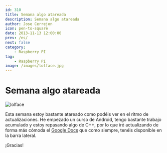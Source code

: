 ```yaml
---
id: 310
title: Semana algo atareada
description: Semana algo atareada
author: Jose Cerrejon
icon: pen-to-square
date: 2013-11-13 12:00:00
prev: /es/
next: false
category:
    - Raspberry PI
tag:
    - Raspberry PI
image: /images/lolface.jpg
---
```


# Semana algo atareada

![lolface](/images/lolface.jpg)

Esta semana estoy bastante atareado como podéis ver en el ritmo de actualizaciones. He empezado un curso de Android, tengo bastante trabajo acumulado y estoy repasando algo de C++, por lo que iré actualizando de forma más cómoda el [Google Docs](https://goo.gl/Iwhbq) que como siempre, tenéis disponible en la barra lateral.

¡Gracias!
